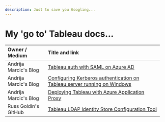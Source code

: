 ```yaml
---
description: Just to save you Googling...
---
```


# My 'go to' Tableau docs...

| Owner / Medium | Title and link |
| :--- | :--- |
| Andrija Marcic's Blog | [Tableau auth with SAML on Azure AD](https://medium.com/@tableauman/tableau-auth-with-saml-on-azure-ad-167e1d5daf4c) |
| Andrija Marcic's Blog | [Configuring Kerberos authentication on Tableau server running on Windows](https://medium.com/@tableauman/configuring-kerberos-authentication-on-tableau-server-1917d127b6e3) |
| Andrija Marcic's Blog | [Deploying Tableau with Azure Application Proxy](https://medium.com/@tableauman/deploying-tableau-with-azure-application-proxy-e92e497aec4b) |
| Russ Goldin's GitHub | [Tableau LDAP Identity Store Configuration Tool](https://github.com/tagyoureit/tableau-identitystore-config-tool) |







